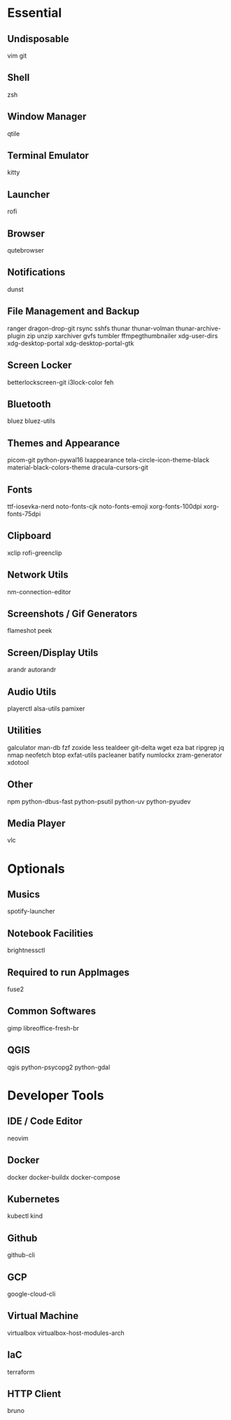 # Essential

## Undisposable
vim
git

## Shell
zsh

## Window Manager
qtile

## Terminal Emulator
kitty

## Launcher
rofi

## Browser
qutebrowser

## Notifications
dunst

## File Management and Backup
ranger
dragon-drop-git
rsync
sshfs
thunar
thunar-volman
thunar-archive-plugin
zip
unzip
xarchiver
gvfs
tumbler
ffmpegthumbnailer
xdg-user-dirs
xdg-desktop-portal
xdg-desktop-portal-gtk

## Screen Locker
betterlockscreen-git
i3lock-color
feh

## Bluetooth
bluez
bluez-utils

## Themes and Appearance
picom-git
python-pywal16
lxappearance
tela-circle-icon-theme-black
material-black-colors-theme
dracula-cursors-git

## Fonts
ttf-iosevka-nerd
noto-fonts-cjk
noto-fonts-emoji
xorg-fonts-100dpi
xorg-fonts-75dpi

## Clipboard
xclip
rofi-greenclip

## Network Utils
nm-connection-editor

## Screenshots / Gif Generators
flameshot
peek

## Screen/Display Utils
arandr
autorandr

## Audio Utils
playerctl
alsa-utils
pamixer


## Utilities
galculator
man-db
fzf
zoxide
less
tealdeer
git-delta
wget
eza
bat
ripgrep
jq
nmap
neofetch
btop
exfat-utils
pacleaner
batify
numlockx
zram-generator
xdotool

## Other
npm
python-dbus-fast
python-psutil
python-uv
python-pyudev

## Media Player
vlc



# Optionals
## Musics
spotify-launcher

## Notebook Facilities
brightnessctl

## Required to run AppImages
fuse2

## Common Softwares
gimp
libreoffice-fresh-br

## QGIS
qgis
python-psycopg2
python-gdal




# Developer Tools
## IDE / Code Editor
neovim

## Docker
docker
docker-buildx
docker-compose

## Kubernetes
kubectl
kind

## Github
github-cli

## GCP
google-cloud-cli

## Virtual Machine
virtualbox
virtualbox-host-modules-arch

## IaC
terraform

## HTTP Client
bruno
